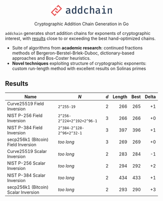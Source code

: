 <p align="center">
  <img src="logo.svg" width="40%" border="0" alt="addchain" />
</p>

<p align="center">Cryptographic Addition Chain Generation in Go</p>

`addchain` generates short addition chains for exponents of cryptographic
interest, with [results](#results) close to or exceeding the best
hand-optimized chains.

* Suite of algorithms from **academic research**: continued fractions methods
  of Bergeron-Berstel-Brlek-Duboc, dictionary-based approaches and Bos-Coster
  heuristics.
* **Novel techniques** exploiting structure of cryptographic exponents: custom
  run-length method with excellent results on Solinas primes

## Results

| Name | _N_ | _d_ | Length | Best | Delta |
| ---- | --- | --- | -----: | ---: | ----: |
| Curve25519 Field Inversion | `2^255-19` | 2 | 266 | 265 | +1 |
| NIST P-256 Field Inversion | `2^256-2^224+2^192+2^96-1` | 3 | 266 | 266 | +0 |
| NIST P-384 Field Inversion | `2^384-2^128-2^96+2^32-1` | 3 | 397 | 396 | +1 |
| secp256k1 (Bitcoin) Field Inversion | _too long_ | 3 | 269 | 269 | +0 |
| Curve25519 Scalar Inversion | _too long_ | 2 | 283 | 284 | -1 |
| NIST P-256 Scalar Inversion | _too long_ | 2 | 294 | 292 | +2 |
| NIST P-384 Scalar Inversion | _too long_ | 2 | 434 | 433 | +1 |
| secp256k1 (Bitcoin) Scalar Inversion | _too long_ | 2 | 293 | 290 | +3 |

